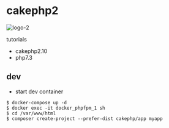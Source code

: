 # cakephp2

![logo-2](https://user-images.githubusercontent.com/5633085/56077045-8b3d8d80-5e12-11e9-8f04-6ea41ec2ba54.jpg)

tutorials

- cakephp2.10
- php7.3

## dev

- start dev container

```
$ docker-compose up -d
$ docker exec -it docker_phpfpm_1 sh
$ cd /var/www/html
$ composer create-project --prefer-dist cakephp/app myapp
```
